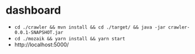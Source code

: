 # dashboard

- `cd ./crawler && mvn install && cd ./target/ && java -jar crawler-0.0.1-SNAPSHOT.jar`
- `cd ./mozaik && yarn install && yarn start`
- http://localhost:5000/

